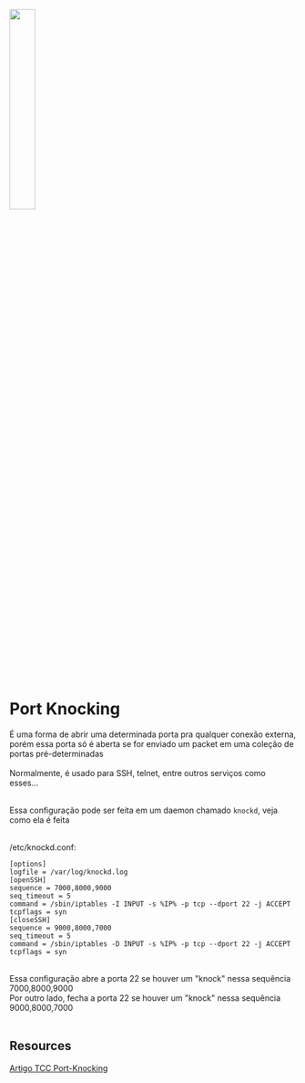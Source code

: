 <img width="30%" src="https://i.imgur.com/CGV9DU1.png"></img>

# Port Knocking
É uma forma de abrir uma determinada porta pra qualquer conexão externa, porém essa porta só é aberta se for enviado um packet em uma coleção de portas pré-determinadas<br><br>
Normalmente, é usado para SSH, telnet, entre outros serviços como esses...<br><br>

Essa configuração pode ser feita em um daemon chamado `knockd`, veja como ela é feita<br><br>

/etc/knockd.conf:<br>
```
[options]
logfile = /var/log/knockd.log
[openSSH]
sequence = 7000,8000,9000
seq_timeout = 5
command = /sbin/iptables -I INPUT -s %IP% -p tcp --dport 22 -j ACCEPT
tcpflags = syn
[closeSSH]
sequence = 9000,8000,7000
seq_timeout = 5
command = /sbin/iptables -D INPUT -s %IP% -p tcp --dport 22 -j ACCEPT
tcpflags = syn
```
<br>
Essa configuração abre a porta 22 se houver um "knock" nessa sequência 7000,8000,9000<br>
Por outro lado, fecha a porta 22 se houver um "knock" nessa sequência 9000,8000,7000<br><br>

## Resources
[Artigo TCC Port-Knocking](https://www.ppgia.pucpr.br/~jamhour/RSS/TCCRSS11/Diego%20Pereira%20do%20Nascimento%20_%20ArtigoTCC.pdf)
